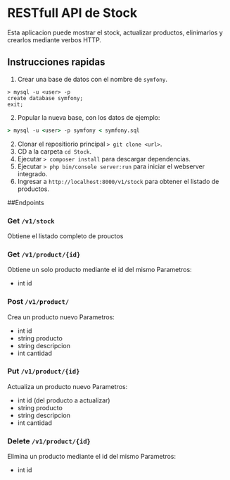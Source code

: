 # RESTfull API de Stock
Esta aplicacion puede mostrar el stock, actualizar productos, elinimarlos y crearlos mediante verbos HTTP. 


## Instrucciones rapidas
1. Crear una base de datos con el nombre de `symfony`.
~~~
> mysql -u <user> -p
create database symfony;
exit;
~~~
2. Popular la nueva base, con los datos de ejemplo:
~~~cmd
> mysql -u <user> -p symfony < symfony.sql
~~~
2. Clonar el repositiorio principal `> git clone <url>`.
3. CD a la carpeta `cd Stock`.
4. Ejecutar `> composer install` para descargar dependencias.
5. Ejecutar `> php bin/console server:run` para iniciar el webserver integrado.
6. Ingresar a  `http://localhost:8000/v1/stock` para obtener el listado de productos.

##Endpoints
 ### Get `/v1/stock`
 Obtiene el listado completo de prouctos
 ### Get `/v1/product/{id}`
 Obtiene un solo producto mediante el id del mismo
  Parametros:
  - int id 
 ### Post `/v1/product/`
 Crea un producto nuevo
  Parametros:
  - int id 
  - string producto
  - string descripcion
  - int cantidad
 ### Put `/v1/product/{id}`
  Actualiza un producto nuevo
  Parametros:
  - int id (del producto a actualizar)
  - string producto
  - string descripcion
  - int cantidad
 ### Delete `/v1/product/{id}`
 Elimina un producto mediante el id del mismo
  Parametros:
  - int id 